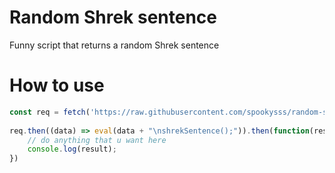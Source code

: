 # Random Shrek sentence
Funny script that returns a random Shrek sentence

# How to use
```js
const req = fetch('https://raw.githubusercontent.com/spookysss/random-shrek-sentence/main/random.js').then((response) => response.text());
  
req.then((data) => eval(data + "\nshrekSentence();")).then(function(result) {
	// do anything that u want here
	console.log(result);
})

```
